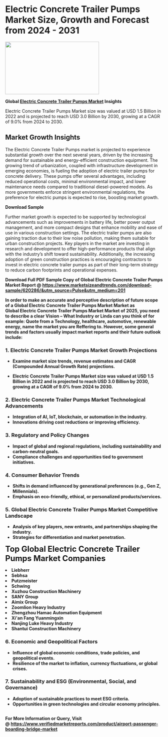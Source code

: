 <H1>Electric Concrete Trailer Pumps Market Size, Growth and Forecast from 2024 - 2031</H1><img class="aligncenter size-medium wp-image-584254" src="https://thirdeyenews.in/wp-content/uploads/2024/09/Global-Market-Research-300x168.jpeg" alt="" width="300" height="168" /><p><strong>Global&nbsp;<a href="https://www.marketsizeandtrends.com/download-sample/620286/&amp;utm_source=Pulse&amp;utm_medium=201">Electric Concrete Trailer Pumps Market</a> Insights</strong></p><p>Electric Concrete Trailer Pumps Market size was valued at USD 1.5 Billion in 2022 and is projected to reach USD 3.0 Billion by 2030, growing at a CAGR of 9.0% from 2024 to 2030.</p><p><h2>Market Growth Insights</h2> <p>The Electric Concrete Trailer Pumps market is projected to experience substantial growth over the next several years, driven by the increasing demand for sustainable and energy-efficient construction equipment. The growing trend of urbanization, coupled with infrastructure development in emerging economies, is fueling the adoption of electric trailer pumps for concrete delivery. These pumps offer several advantages, including reduced operational costs, minimal environmental impact, and lower maintenance needs compared to traditional diesel-powered models. As more governments enforce stringent environmental regulations, the preference for electric pumps is expected to rise, boosting market growth.</p> <p><strong>Download Sample</strong></p> <p>Further market growth is expected to be supported by technological advancements such as improvements in battery life, better power output management, and more compact designs that enhance mobility and ease of use in various construction settings. The electric trailer pumps are also gaining traction due to their low noise pollution, making them suitable for urban construction projects. Key players in the market are investing in research and development to offer high-performance products that align with the industry’s shift toward sustainability. Additionally, the increasing adoption of green construction practices is encouraging contractors to invest in electric concrete trailer pumps as part of their long-term strategy to reduce carbon footprints and operational expenses.</p> <p><strong></p><p><span class=""><strong>Download Full PDF Sample Copy of Global Electric Concrete Trailer Pumps Market Report</strong> @ <a href="https://www.marketsizeandtrends.com/download-sample/620286/&amp;utm_source=Pulse&amp;utm_medium=201" target="_blank">https://www.marketsizeandtrends.com/download-sample/620286/&amp;utm_source=Pulse&amp;utm_medium=201</a></span></p><p>In order to make an accurate and perceptive description of future scope of a Global&nbsp;Electric Concrete Trailer Pumps Market Market as Global&nbsp;Electric Concrete Trailer Pumps Market Market of 2025, you need to describe a clear Vision &ndash; What Industry or Linda can you think of for example: Quote from a Technology, healthcare, automotive, renewable energy, name the market you are Reffering to. However, some general trends and factors usually impact market reports and their future outlook include:</p><h3>1.&nbsp;<strong>Electric Concrete Trailer Pumps Market Growth Projections</strong></h3><ul><li>Examine market size trends, revenue estimates and CAGR (Compounded Annual Growth Rate) projections.</li><li><p>Electric Concrete Trailer Pumps Market size was valued at USD 1.5 Billion in 2022 and is projected to reach USD 3.0 Billion by 2030, growing at a CAGR of 9.0% from 2024 to 2030.</p></li></ul><h3>2.&nbsp;<strong>Electric Concrete Trailer Pumps Market Technological Advancements</strong></h3><ul><li>Integration of AI, IoT, blockchain, or automation in the industry.</li><li>Innovations driving cost reductions or improving efficiency.</li></ul><h3>3.&nbsp;<strong>Regulatory and Policy Changes</strong></h3><ul><li>Impact of global and regional regulations, including sustainability and carbon-neutral goals.</li><li>Compliance challenges and opportunities tied to government initiatives.</li></ul><h3>4.&nbsp;<strong>Consumer Behavior Trends</strong></h3><ul><li>Shifts in demand influenced by generational preferences (e.g., Gen Z, Millennials).</li><li>Emphasis on eco-friendly, ethical, or personalized products/services.</li></ul><h3>5.&nbsp;<strong>Global Electric Concrete Trailer Pumps Market Competitive Landscape</strong></h3><ul><li>Analysis of key players, new entrants, and partnerships shaping the industry.</li><li>Strategies for differentiation and market penetration.</li></ul><p data-pm-slice="1 1 []"><span style="color: inherit; font-family: inherit; font-size: 25px;">Top Global Electric Concrete Trailer Pumps Market Companies</span></p><div class="" data-test-id=""><p><li>Liebherr</li><li> Sebhsa</li><li> Putzmeister</li><li> Schwing</li><li> Xuzhou Construction Machinery</li><li> SANY Group</li><li> Aimix Group</li><li> Zoomlion Heavy Industry</li><li> Zhengzhou Hamac Automation Equipment</li><li> Xi'an Fang Yuanmingxin</li><li> Nanjing Luke Heavy Industry</li><li> Shantui Construction Machinery</li></p></div><h3>6.&nbsp;<strong>Economic and Geopolitical Factors</strong></h3><ul><li>Influence of global economic conditions, trade policies, and geopolitical events.</li><li>Resilience of the market to inflation, currency fluctuations, or global crises.</li></ul><h3>7.&nbsp;<strong>Sustainability and ESG (Environmental, Social, and Governance)</strong></h3><ul><li>Adoption of sustainable practices to meet ESG criteria.</li><li>Opportunities in green technologies and circular economy principles.</li></ul><h2><strong style="font-size: 14px;">For More Information or Query, Visit @&nbsp;</strong><a style="background-color: #ffffff; font-size: 14px;" href="https://www.marketsizeandtrends.com/report/electric-concrete-trailer-pumps-market/" target="_blank">https://www.verifiedmarketreports.com/product/airport-passenger-boarding-bridge-market</a></h2>
